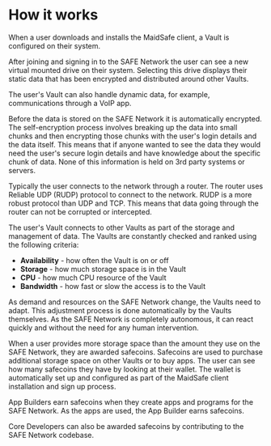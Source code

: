 # How it works

When a user downloads and installs the MaidSafe client, a Vault is configured on their system.

After joining and signing in to the SAFE Network the user can see a new virtual mounted drive on their system. Selecting this drive displays their static data that has been encrypted and distributed around other Vaults.

The user's Vault can also handle dynamic data, for example, communications through a VoIP app.

Before the data is stored on the SAFE Network it is automatically encrypted. The self-encryption process involves breaking up the data into small chunks and then encrypting those chunks with the user's login details and the data itself. This means that if anyone wanted to see the data they would need the user's secure login details and have knowledge about the specific chunk of data. None of this information is held on 3rd party systems or servers.

Typically the user connects to the network through a router. The router uses Reliable UDP (RUDP) protocol to connect to the network. RUDP is a more robust protocol than UDP and TCP. This means that data going through the router can not be corrupted or intercepted.

The user's Vault connects to other Vaults as part of the storage and management of data. The Vaults are constantly checked and ranked using the following criteria:

* **Availability** - how often the Vault is on or off
* **Storage** - how much storage space is in the Vault
* **CPU** - how much CPU resource of the Vault
* **Bandwidth** - how fast or slow the access is to the Vault

As demand and resources on the SAFE Network change, the Vaults need to adapt. This adjustment process is done automatically by the Vaults themselves. As the SAFE Network is completely autonomous, it can react quickly and without the need for any human intervention.

When a user provides more storage space than the amount they use on the SAFE Network, they are awarded safecoins. Safecoins are used to purchase additional storage space on other Vaults or to buy apps. The user can see how many safecoins they have by looking at their wallet. The wallet is automatically set up and configured as part of the MaidSafe client installation and sign up process.

App Builders earn safecoins when they create apps and programs for the SAFE Network. As the apps are used, the App Builder earns safecoins.

Core Developers can also be awarded safecoins by contributing to the SAFE Network codebase.
